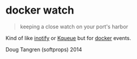 # docker watch

> keeping a close watch on your port's harbor

Kind of like [inotify](http://en.wikipedia.org/wiki/Inotify) or [Kqueue](http://en.wikipedia.org/wiki/Kqueue) but for [docker](https://www.docker.com/) events.

Doug Tangren (softprops) 2014

